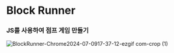 <h1>Block Runner</h1>

<h3>JS를 사용하여 점프 게임 만들기</h3>

![BlockRunner-Chrome2024-07-0917-37-12-ezgif com-crop (1)](https://github.com/leeyongha2006/Javascript-project/assets/126844590/b4b739a6-05f0-4f00-9baa-ebc3fb1eae0c)


